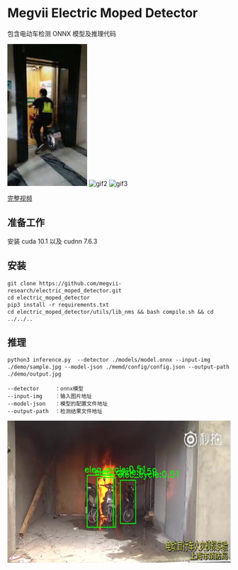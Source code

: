 # Megvii Electric Moped Detector
包含电动车检测 ONNX 模型及推理代码

<img src="demo/elec_cycle_demo_1.gif" alt="gif1" height="320"> <img src="demo/elec_cycle_demo_2.gif" alt="gif2" height="320"> <img src="demo/elec_cycle_demo_3.gif" alt="gif3" height="320">

[完整视频](https://v.qq.com/x/page/y32460fxgf6.html)

## 准备工作
安装 cuda 10.1 以及 cudnn 7.6.3

## 安装
```
git clone https://github.com/megvii-research/electric_moped_detector.git
cd electric_moped_detector
pip3 install -r requirements.txt
cd electric_moped_detector/utils/lib_nms && bash compile.sh && cd ../../..
```

## 推理
```
python3 inference.py  --detector ./models/model.onnx --input-img ./demo/sample.jpg --model-json ./memd/config/config.json --output-path ./demo/output.jpg

--detector     ：onnx模型
--input-img    ：输入图片地址
--model-json   ：模型的配置文件地址
--output-path  ：检测结果文件地址
```

<img src="demo/output.jpg" alt="gif1" height="320">